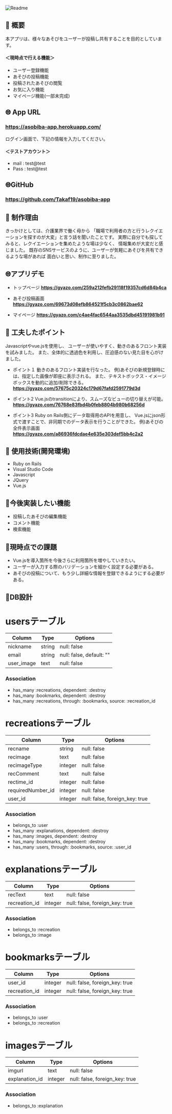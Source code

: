 ![Readme](https://user-images.githubusercontent.com/60683608/79546633-b4e85f00-80cd-11ea-9f5b-b76bcc4d5884.png)

## 💬 概要
本アプリは、様々なあそびをユーザーが投稿し共有することを目的としています。

#### ＜現時点で行える機能＞
* ユーザー登録機能
* あそびの投稿機能
* 投稿されたあそびの閲覧
* お気に入り機能
* マイページ機能(一部未完成)


## 🌐 App URL

### **https://asobiba-app.herokuapp.com/** 

ログイン画面で、下記の情報を入力してください。
#### ＜テストアカウント＞
* mail : test@test
* Pass : test@test


## 🌐GitHub

### **https://github.com/Takaf19/asobiba-app** 


## 💬 制作理由
きっかけとしては、介護業界で働く母から
「職場で利用者の方と行うレクイエーションを探すのが大変」と言う話を聞いたことです。
実際に自分でも探してみると、レクイエーションを集めたような場は少なく、
情報集めが大変だと感じました。
既存のSNSサービスのように、ユーザーが気軽にあそびを共有できるような場があれば
面白いと思い、制作に至りました。


## 🌐アプリデモ
* トップページ
**https://gyazo.com/259a212fefb29118f19357cd6d84b4ca** 

* あそび投稿画面
**https://gyazo.com/69673d08efb864521f5cb3c0862bae62**

* マイページ
**https://gyazo.com/c4ae4fac6544aa3535dbd45191981b91**


## 💬 工夫したポイント
Javascriptやvue.jsを使用し、
ユーザーが使いやすく、動きのあるフロント実装を試みました。
また、全体的に透過色を利用し、圧迫感のない見た目を心がけました。

* ポイント１
動きのあるフロント実装を行なった。
例)あそびの新規登録時には、指定した画像が即座に表示される。
また、テキストボックス・イメージボックスを動的に追加/削除できる。
**https://gyazo.com/57675c20324c179d67fafd2591779d3d**

* ポイント2
Vue.jsのtransitionにより、スムーズなビューの切り替えが可能。
**https://gyazo.com/76768e83fbd4b0feb8804b980b68256d**

* ポイント3
Ruby on Rails側にデータ取得用のAPIを用意し、
Vue.jsにjson形式で渡すことで、非同期でのデータ表示を行うことができた。
例)あそびの全件表示画面
**https://gyazo.com/a86936fdcdae4e635e303def5bb4c2a2**


## 💬 使用技術(開発環境)
* Ruby on Rails
* Visual Studio Code
* Javascript
* JQuery
* Vue.js

## 💬今後実装したい機能
* 投稿したあそびの編集機能
* コメント機能
* 検索機能

## 💬現時点での課題
* Vue.jsを導入箇所を今後さらに利用箇所を増やしていきたい。
* ユーザーが入力する際のバリデーションを細かく設定する必要がある。
* あそびの投稿について、もう少し詳細な情報を登録できるようにする必要がある。


## 💬DB設計

# usersテーブル
|Column|Type|Options|
|------|----|-------|
|nickname|string|null: false|
|email|string|null: false, default: ""|
|user_image|text|null: false|

### Association
- has_many :recreations, dependent: :destroy
- has_many :bookmarks, dependent: :destroy
- has_many :recreations, through: :bookmarks, source: :recreation_id


# recreationsテーブル
|Column|Type|Options|
|------|----|-------|
|recname|string|null: false|
|recimage|text|null: false|
|recimageType|integer|null: false|
|recComment|text|null: false|
|rectime_id|integer|null: false|
|requiredNumber_id|integer|null: false|
|user_id|integer|null: false, foreign_key: true|

### Association
- belongs_to :user
- has_many :explanations, dependent: :destroy
- has_many :images, dependent: :destroy
- has_many :bookmarks, dependent: :destroy
- has_many :users, through: :bookmarks, source: :user_id

# explanationsテーブル
|Column|Type|Options|
|------|----|-------|
|recText|text|null: false|
|recreation_id|integer|null: false, foreign_key: true|

### Association
- belongs_to :recreation
- belongs_to :image

# bookmarksテーブル
|Column|Type|Options|
|------|----|-------|
|user_id|integer|null: false, foreign_key: true|
|recreation_id|integer|null: false, foreign_key: true|

### Association
- belongs_to :user
- belongs_to :recreation


# imagesテーブル
|Column|Type|Options|
|------|----|-------|
|imgurl|text|null: false|
|explanation_id|integer|null: false, foreign_key: true|

### Association
- belongs_to :explanation